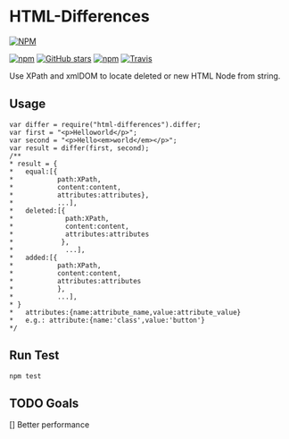 # HTML-Differences
[![NPM](https://nodei.co/npm/html-differences.png)](https://nodei.co/npm/html-differences/)

[![npm](https://img.shields.io/npm/dw/html-differences.svg)](https://www.npmjs.com/package/html-differences) [![GitHub stars](https://img.shields.io/github/stars/badges/HTML-Differences.svg?style=social&label=Star&style=flat-square)](https://github.com/William-An/HTML-Differences) [![npm](https://img.shields.io/npm/l/html-differences.svg)](https://opensource.org/licenses/MIT) [![Travis](https://img.shields.io/travis/William-An/HTML-Differences.svg)](https://travis-ci.org/William-An/HTML-Differences)

Use XPath and xmlDOM to locate deleted or new HTML Node from string.


## Usage
    var differ = require("html-differences").differ;
    var first = "<p>Helloworld</p>";
    var second = "<p>Hello<em>world</em></p>";
    var result = differ(first, second);
    /**
    * result = {
    *	equal:[{
    *           path:XPath,
    *           content:content,
    *           attributes:attributes},
    *           ...],
    *	deleted:[{
    *             path:XPath,
    *             content:content,
    *             attributes:attributes
    *            },
    *             ...],
    *	added:[{
    *           path:XPath,
    *           content:content,
    *           attributes:attributes
    *           },
    *           ...],
    * }
    *   attributes:{name:attribute_name,value:attribute_value}
    *   e.g.: attribute:{name:'class',value:'button'}
    */

## Run Test
`npm test`

## TODO Goals
[] Better performance
